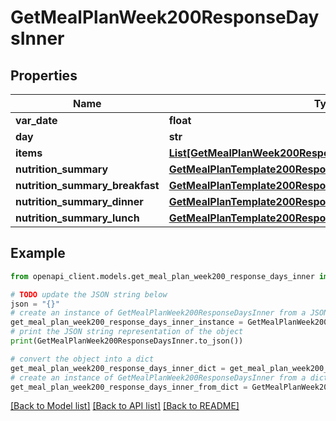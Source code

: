 # GetMealPlanWeek200ResponseDaysInner


## Properties

Name | Type | Description | Notes
------------ | ------------- | ------------- | -------------
**var_date** | **float** |  | 
**day** | **str** |  | 
**items** | [**List[GetMealPlanWeek200ResponseDaysInnerItemsInner]**](GetMealPlanWeek200ResponseDaysInnerItemsInner.md) |  | [optional] 
**nutrition_summary** | [**GetMealPlanTemplate200ResponseDaysInnerNutritionSummary**](GetMealPlanTemplate200ResponseDaysInnerNutritionSummary.md) |  | [optional] 
**nutrition_summary_breakfast** | [**GetMealPlanTemplate200ResponseDaysInnerNutritionSummary**](GetMealPlanTemplate200ResponseDaysInnerNutritionSummary.md) |  | [optional] 
**nutrition_summary_dinner** | [**GetMealPlanTemplate200ResponseDaysInnerNutritionSummary**](GetMealPlanTemplate200ResponseDaysInnerNutritionSummary.md) |  | [optional] 
**nutrition_summary_lunch** | [**GetMealPlanTemplate200ResponseDaysInnerNutritionSummary**](GetMealPlanTemplate200ResponseDaysInnerNutritionSummary.md) |  | [optional] 

## Example

```python
from openapi_client.models.get_meal_plan_week200_response_days_inner import GetMealPlanWeek200ResponseDaysInner

# TODO update the JSON string below
json = "{}"
# create an instance of GetMealPlanWeek200ResponseDaysInner from a JSON string
get_meal_plan_week200_response_days_inner_instance = GetMealPlanWeek200ResponseDaysInner.from_json(json)
# print the JSON string representation of the object
print(GetMealPlanWeek200ResponseDaysInner.to_json())

# convert the object into a dict
get_meal_plan_week200_response_days_inner_dict = get_meal_plan_week200_response_days_inner_instance.to_dict()
# create an instance of GetMealPlanWeek200ResponseDaysInner from a dict
get_meal_plan_week200_response_days_inner_from_dict = GetMealPlanWeek200ResponseDaysInner.from_dict(get_meal_plan_week200_response_days_inner_dict)
```
[[Back to Model list]](../README.md#documentation-for-models) [[Back to API list]](../README.md#documentation-for-api-endpoints) [[Back to README]](../README.md)


